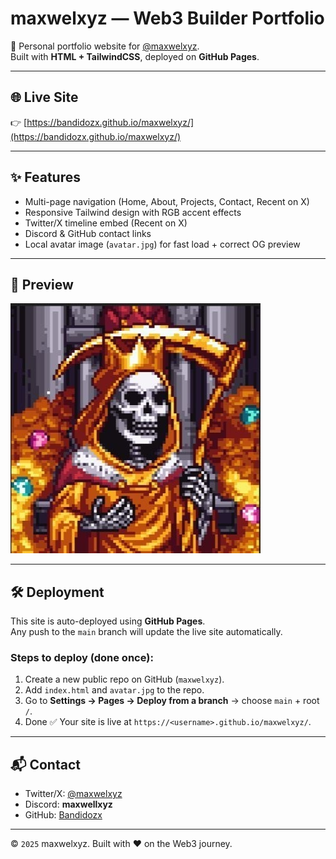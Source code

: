 # maxwelxyz — Web3 Builder Portfolio

🚀 Personal portfolio website for [@maxwelxyz](https://x.com/maxwelxyz).  
Built with **HTML + TailwindCSS**, deployed on **GitHub Pages**.

---

## 🌐 Live Site
👉 [https://bandidozx.github.io/maxwelxyz/](https://bandidozx.github.io/maxwelxyz/)

---

## ✨ Features
- Multi-page navigation (Home, About, Projects, Contact, Recent on X)
- Responsive Tailwind design with RGB accent effects
- Twitter/X timeline embed (Recent on X)
- Discord & GitHub contact links
- Local avatar image (`avatar.jpg`) for fast load + correct OG preview

---

## 📸 Preview
![preview](avatar.jpg)

---

## 🛠 Deployment
This site is auto-deployed using **GitHub Pages**.  
Any push to the `main` branch will update the live site automatically.

### Steps to deploy (done once):
1. Create a new public repo on GitHub (`maxwelxyz`).
2. Add `index.html` and `avatar.jpg` to the repo.
3. Go to **Settings → Pages → Deploy from a branch** → choose `main` + root `/`.
4. Done ✅ Your site is live at `https://<username>.github.io/maxwelxyz/`.

---

## 📬 Contact
- Twitter/X: [@maxwelxyz](https://x.com/maxwelxyz)  
- Discord: **maxwellxyz**  
- GitHub: [Bandidozx](https://github.com/Bandidozx)

---

© `2025` maxwelxyz. Built with ❤️ on the Web3 journey.
